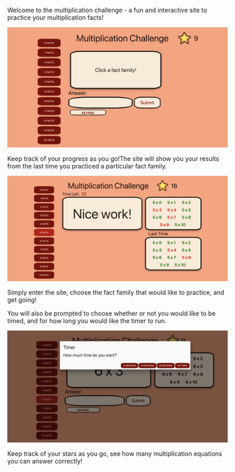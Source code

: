 Welcome to the multiplication challenge - a fun and interactive site to practice your multiplication facts!

![Alt text](/homepage.png)

Keep track of your progress as you go!The site will show you your results from the last time you practiced a particular fact family.

![Alt text](/results-example.png)

Simply enter the site, choose the fact family that would like to practice, and get going! 

You will also be prompted to choose whether or not you would like to be timed, and for how long you would like the timer to run.

![Alt text](/timer-screenshot.png)

Keep track of your stars as you go, see how many multiplication equations you can answer correctly!